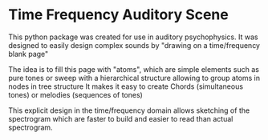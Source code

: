 Time Frequency Auditory Scene 
========================


This python package was created for use in auditory psychophysics.
It was designed to easily design complex sounds by "drawing on a time/frequency blank page"

The idea is to fill this page with "atoms", which are simple elements such as pure tones or sweep with a hierarchical structure allowing to group atoms in nodes in tree structure
It makes it easy to create Chords (simultaneous tones) or melodies (sequences of tones)

This explicit design in the time/frequency domain allows sketching of the spectrogram which are faster to build and easier to read than actual spectrogram.

